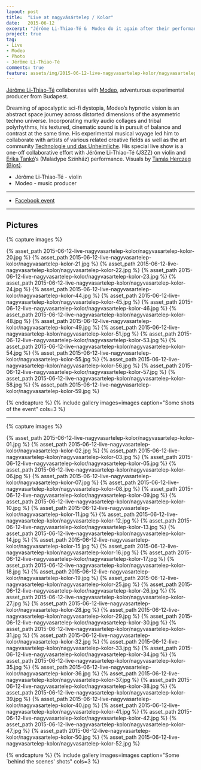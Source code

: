 ```yaml
---
layout: post
title:  "Live at nagyvásártelep / Kolor"
date:   2015-06-12
excerpt: "Jérôme Li-Thiao-Té &  Modeo do it again after their performance at TRAFÓ ELECTRIFY SERIES Vol. 7."
project: true
tag:
- Live
- Modeo
- Photo
- Jérôme Li-Thiao-Té
comments: true
feature: assets/img/2015-06-12-live-nagyvasartelep-kolor/nagyvasartelep-kolor-cover.jpg
---   
```


[Jérôme Li-Thiao-Té](http://www.jeromelithiaote.com) collaborates with [Modeo](https://www.facebook.com/Modeo.Official/), adventurous experimental producer from Budapest.

Dreaming of apocalyptic sci-fi dystopia, Modeo’s hypnotic vision is an abstract space journey across distorted dimensions of the asymmetric techno universe. Incorporating murky audio collages and tribal polyrhythms, his textured, cinematic sound is in pursuit of balance and contrast at the same time. His experimental musical voyage led him to collaborate with artists of various related creative fields as well as the art community [Technologie und das Unheimliche](http://technologieunddasunheimliche.com/). His special live show is a one-off collaborative effort with Jérôme Li-Thiao-Té (J3ZZ) on violin and [Erika Tankó](http://maladype.hu/hu/person/786)‘s (Maladype Színház) performance. Visuals by [Tamás Herczeg (Bios)](https://www.facebook.com/tamas.herczeg.311).

* Jérôme Li-Thiao-Té - violin
* Modeo - music producer

---

* [Facebook event](https://www.facebook.com/events/781649208617314/)

---

## Pictures


{% capture images %}

{% asset_path 2015-06-12-live-nagyvasartelep-kolor/nagyvasartelep-kolor-20.jpg %}
{% asset_path 2015-06-12-live-nagyvasartelep-kolor/nagyvasartelep-kolor-21.jpg %}
{% asset_path 2015-06-12-live-nagyvasartelep-kolor/nagyvasartelep-kolor-22.jpg %}
{% asset_path 2015-06-12-live-nagyvasartelep-kolor/nagyvasartelep-kolor-23.jpg %}
{% asset_path 2015-06-12-live-nagyvasartelep-kolor/nagyvasartelep-kolor-24.jpg %}
{% asset_path 2015-06-12-live-nagyvasartelep-kolor/nagyvasartelep-kolor-44.jpg %}
{% asset_path 2015-06-12-live-nagyvasartelep-kolor/nagyvasartelep-kolor-45.jpg %}
{% asset_path 2015-06-12-live-nagyvasartelep-kolor/nagyvasartelep-kolor-46.jpg %}
{% asset_path 2015-06-12-live-nagyvasartelep-kolor/nagyvasartelep-kolor-48.jpg %}
{% asset_path 2015-06-12-live-nagyvasartelep-kolor/nagyvasartelep-kolor-49.jpg %}
{% asset_path 2015-06-12-live-nagyvasartelep-kolor/nagyvasartelep-kolor-51.jpg %}
{% asset_path 2015-06-12-live-nagyvasartelep-kolor/nagyvasartelep-kolor-53.jpg %}
{% asset_path 2015-06-12-live-nagyvasartelep-kolor/nagyvasartelep-kolor-54.jpg %}
{% asset_path 2015-06-12-live-nagyvasartelep-kolor/nagyvasartelep-kolor-55.jpg %}
{% asset_path 2015-06-12-live-nagyvasartelep-kolor/nagyvasartelep-kolor-56.jpg %}
{% asset_path 2015-06-12-live-nagyvasartelep-kolor/nagyvasartelep-kolor-57.jpg %}
{% asset_path 2015-06-12-live-nagyvasartelep-kolor/nagyvasartelep-kolor-58.jpg %}
{% asset_path 2015-06-12-live-nagyvasartelep-kolor/nagyvasartelep-kolor-59.jpg %}


{% endcapture %}
{% include gallery images=images caption="Some shots of the event" cols=3 %}      

---

{% capture images %}

{% asset_path 2015-06-12-live-nagyvasartelep-kolor/nagyvasartelep-kolor-01.jpg %}
{% asset_path 2015-06-12-live-nagyvasartelep-kolor/nagyvasartelep-kolor-02.jpg %}
{% asset_path 2015-06-12-live-nagyvasartelep-kolor/nagyvasartelep-kolor-03.jpg %}
{% asset_path 2015-06-12-live-nagyvasartelep-kolor/nagyvasartelep-kolor-05.jpg %}
{% asset_path 2015-06-12-live-nagyvasartelep-kolor/nagyvasartelep-kolor-06.jpg %}
{% asset_path 2015-06-12-live-nagyvasartelep-kolor/nagyvasartelep-kolor-07.jpg %}
{% asset_path 2015-06-12-live-nagyvasartelep-kolor/nagyvasartelep-kolor-08.jpg %}
{% asset_path 2015-06-12-live-nagyvasartelep-kolor/nagyvasartelep-kolor-09.jpg %}
{% asset_path 2015-06-12-live-nagyvasartelep-kolor/nagyvasartelep-kolor-10.jpg %}
{% asset_path 2015-06-12-live-nagyvasartelep-kolor/nagyvasartelep-kolor-11.jpg %}
{% asset_path 2015-06-12-live-nagyvasartelep-kolor/nagyvasartelep-kolor-12.jpg %}
{% asset_path 2015-06-12-live-nagyvasartelep-kolor/nagyvasartelep-kolor-13.jpg %}
{% asset_path 2015-06-12-live-nagyvasartelep-kolor/nagyvasartelep-kolor-14.jpg %}
{% asset_path 2015-06-12-live-nagyvasartelep-kolor/nagyvasartelep-kolor-15.jpg %}
{% asset_path 2015-06-12-live-nagyvasartelep-kolor/nagyvasartelep-kolor-16.jpg %}
{% asset_path 2015-06-12-live-nagyvasartelep-kolor/nagyvasartelep-kolor-17.jpg %}
{% asset_path 2015-06-12-live-nagyvasartelep-kolor/nagyvasartelep-kolor-18.jpg %}
{% asset_path 2015-06-12-live-nagyvasartelep-kolor/nagyvasartelep-kolor-19.jpg %}
{% asset_path 2015-06-12-live-nagyvasartelep-kolor/nagyvasartelep-kolor-25.jpg %}
{% asset_path 2015-06-12-live-nagyvasartelep-kolor/nagyvasartelep-kolor-26.jpg %}
{% asset_path 2015-06-12-live-nagyvasartelep-kolor/nagyvasartelep-kolor-27.jpg %}
{% asset_path 2015-06-12-live-nagyvasartelep-kolor/nagyvasartelep-kolor-28.jpg %}
{% asset_path 2015-06-12-live-nagyvasartelep-kolor/nagyvasartelep-kolor-29.jpg %}
{% asset_path 2015-06-12-live-nagyvasartelep-kolor/nagyvasartelep-kolor-30.jpg %}
{% asset_path 2015-06-12-live-nagyvasartelep-kolor/nagyvasartelep-kolor-31.jpg %}
{% asset_path 2015-06-12-live-nagyvasartelep-kolor/nagyvasartelep-kolor-32.jpg %}
{% asset_path 2015-06-12-live-nagyvasartelep-kolor/nagyvasartelep-kolor-33.jpg %}
{% asset_path 2015-06-12-live-nagyvasartelep-kolor/nagyvasartelep-kolor-34.jpg %}
{% asset_path 2015-06-12-live-nagyvasartelep-kolor/nagyvasartelep-kolor-35.jpg %}
{% asset_path 2015-06-12-live-nagyvasartelep-kolor/nagyvasartelep-kolor-36.jpg %}
{% asset_path 2015-06-12-live-nagyvasartelep-kolor/nagyvasartelep-kolor-37.jpg %}
{% asset_path 2015-06-12-live-nagyvasartelep-kolor/nagyvasartelep-kolor-38.jpg %}
{% asset_path 2015-06-12-live-nagyvasartelep-kolor/nagyvasartelep-kolor-39.jpg %}
{% asset_path 2015-06-12-live-nagyvasartelep-kolor/nagyvasartelep-kolor-40.jpg %}
{% asset_path 2015-06-12-live-nagyvasartelep-kolor/nagyvasartelep-kolor-41.jpg %}
{% asset_path 2015-06-12-live-nagyvasartelep-kolor/nagyvasartelep-kolor-42.jpg %}
{% asset_path 2015-06-12-live-nagyvasartelep-kolor/nagyvasartelep-kolor-47.jpg %}
{% asset_path 2015-06-12-live-nagyvasartelep-kolor/nagyvasartelep-kolor-50.jpg %}
{% asset_path 2015-06-12-live-nagyvasartelep-kolor/nagyvasartelep-kolor-52.jpg %}


{% endcapture %}
{% include gallery images=images caption="Some ´behind the scenes' shots" cols=3 %}
